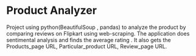 # Product Analyzer
Project using python(BeautifulSoup , pandas) to analyze the product by comparing reviews on Flipkart using web-scraping. The application does sentimental analysis and finds the average rating . It also gets the Products_page URL, Particular_product URL, Review_page URL. 
